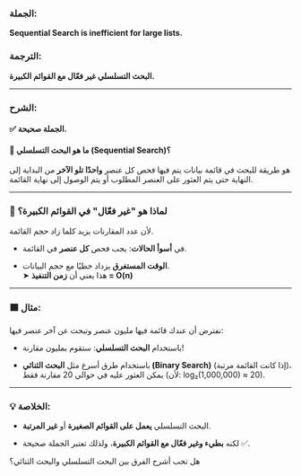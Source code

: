 ### الجملة:

**Sequential Search is inefficient for large lists.**

### الترجمة:

**البحث التسلسلي غير فعّال مع القوائم الكبيرة.**

---

### الشرح:

#### ✅ الجملة **صحيحة**.

#### 📌 ما هو **البحث التسلسلي (Sequential Search)**؟

هو طريقة للبحث في قائمة بيانات يتم فيها فحص كل عنصر **واحدًا تلو الآخر** من البداية إلى النهاية حتى يتم العثور على العنصر المطلوب أو يتم الوصول إلى نهاية القائمة.

---

### 🧠 لماذا هو "غير فعّال" في القوائم الكبيرة؟

لأن عدد المقارنات يزيد كلما زاد حجم القائمة.

- في **أسوأ الحالات**: يجب فحص **كل عنصر** في القائمة.
    
- **الوقت المستغرق** يزداد خطيًا مع حجم البيانات.  
    ➤ هذا يعني أن **زمن التنفيذ = O(n)**
    

---

### 🟩 مثال:

نفترض أن عندك قائمة فيها مليون عنصر وتبحث عن آخر عنصر فيها:

- باستخدام **البحث التسلسلي**: ستقوم بمليون مقارنة!
    
- باستخدام طرق أسرع مثل **البحث الثنائي (Binary Search)** (إذا كانت القائمة مرتبة)، يمكن العثور عليه في حوالي 20 مقارنة فقط (لأن: log₂(1,000,000) ≈ 20).
    

---

### 💡 الخلاصة:

- البحث التسلسلي **يعمل على القوائم الصغيرة** أو **غير المرتبة**.
    
- لكنه **بطيء وغير فعّال مع القوائم الكبيرة**، ولذلك تعتبر الجملة صحيحة ✅.
    

هل تحب أشرح الفرق بين البحث التسلسلي والبحث الثنائي؟